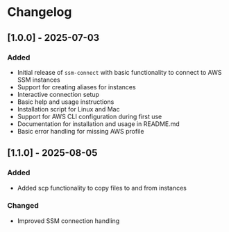 # Changelog

## [1.0.0] - 2025-07-03
### Added
- Initial release of `ssm-connect` with basic functionality to connect to AWS SSM instances
- Support for creating aliases for instances
- Interactive connection setup
- Basic help and usage instructions
- Installation script for Linux and Mac
- Support for AWS CLI configuration during first use
- Documentation for installation and usage in README.md
- Basic error handling for missing AWS profile

## [1.1.0] - 2025-08-05
### Added
- Added scp functionality to copy files to and from instances

### Changed
- Improved SSM connection handling